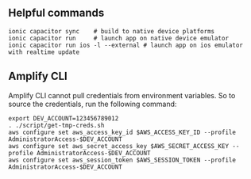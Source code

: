 ## Helpful commands
```
ionic capacitor sync    # build to native device platforms
ionic capacitor run     # launch app on native device emulator
ionic capacitor run ios -l --external # launch app on ios emulator with realtime update  
```

## Amplify CLI
Amplify CLI cannot pull credentials from environment variables. So to source the credentials, run the following command:

```
export DEV_ACCOUNT=123456789012
. ./script/get-tmp-creds.sh
aws configure set aws_access_key_id $AWS_ACCESS_KEY_ID --profile AdministratorAccess-$DEV_ACCOUNT
aws configure set aws_secret_access_key $AWS_SECRET_ACCESS_KEY --profile AdministratorAccess-$DEV_ACCOUNT
aws configure set aws_session_token $AWS_SESSION_TOKEN --profile AdministratorAccess-$DEV_ACCOUNT
```